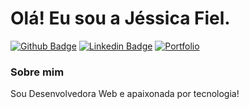 # Olá! Eu sou a Jéssica Fiel.

[![Github Badge](https://img.shields.io/badge/-Github-000?style=flat-square&logo=Github&logoColor=white&link=https://github.com/jessicafiel)](https://github.com/jessicafiel)
[![Linkedin Badge](https://img.shields.io/badge/-LinkedIn-blue?style=flat-square&logo=Linkedin&logoColor=white&link=https://www.linkedin.com/in/jessica-gama-fiel-09b55b140/)](https://www.linkedin.com/in/jessica-gama-fiel-09b55b140/)
[![Portfolio]([https://img.shields.io/badge/-LinkedIn-blue?style=flat-square&logo=Linkedin&logoColor=white&link=https://portfolio-jessicafiel.vercel.app/)](https://portfolio-jessicafiel.vercel.app/)


### Sobre mim
Sou Desenvolvedora Web e apaixonada por tecnologia!


